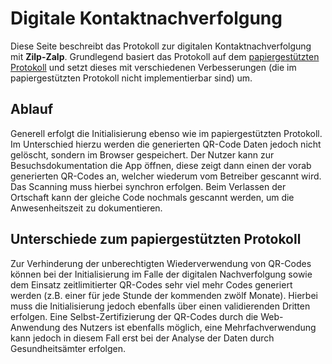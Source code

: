 # Digitale Kontaktnachverfolgung

Diese Seite beschreibt das Protokoll zur digitalen Kontaktnachverfolgung mit **Zilp-Zalp**. Grundlegend basiert das Protokoll auf dem [papiergestützten Protokoll]({{'protocols.paper-based'|href}}) und setzt dieses mit verschiedenen Verbesserungen (die im papiergestützten Protokoll nicht implementierbar sind) um.

## Ablauf

Generell erfolgt die Initialisierung ebenso wie im papiergestützten Protokoll. Im Unterschied hierzu werden die generierten QR-Code Daten jedoch nicht gelöscht, sondern im Browser gespeichert. Der Nutzer kann zur Besuchsdokumentation die App öffnen, diese zeigt dann einen der vorab generierten QR-Codes an, welcher wiederum vom Betreiber gescannt wird. Das Scanning muss hierbei synchron erfolgen. Beim Verlassen der Ortschaft kann der gleiche Code nochmals gescannt werden, um die Anwesenheitszeit zu dokumentieren.

## Unterschiede zum papiergestützten Protokoll

Zur Verhinderung der unberechtigten Wiederverwendung von QR-Codes können bei der Initialisierung im Falle der digitalen Nachverfolgung sowie dem Einsatz zeitlimitierter QR-Codes sehr viel mehr Codes generiert werden (z.B. einer für jede Stunde der kommenden zwölf Monate). Hierbei muss die Initialisierung jedoch ebenfalls über einen validierenden Dritten erfolgen. Eine Selbst-Zertifizierung der QR-Codes durch die Web-Anwendung des Nutzers ist ebenfalls möglich, eine Mehrfachverwendung kann jedoch in diesem Fall erst bei der Analyse der Daten durch Gesundheitsämter erfolgen.